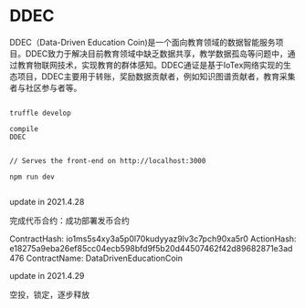 <!--
 * @Author: your name
 * @Date: 2021-04-12 14:16:05
 * @LastEditTime: 2021-04-28 22:36:09
 * @LastEditors: Please set LastEditors
 * @Description: In User Settings Edit
 * @FilePath: /DDEC/README.md
-->
# DDEC
DDEC（Data-Driven Education Coin)是一个面向教育领域的数据智能服务项目。DDEC致力于解决目前教育领域中缺乏数据共享，教学数据孤岛等问题中，通过教育物联网技术，实现教育的群体感知。DDEC通证是基于IoTex网络实现的生态项目，DDEC主要用于转账，奖励数据贡献者，例如知识图谱贡献者，教育采集者与社区参与者等。


```

truffle develop

compile 
DDEC


// Serves the front-end on http://localhost:3000

npm run dev


```


update in 2021.4.28

完成代币合约：成功部署发币合约

ContractHash: io1ms5s4xy3a5p0l70kudyyaz9lv3c7pch90xa5r0
ActionHash: e18275a9eba26ef85cc04ecb598bfd9f5b20d44507462f42d89682871e3ad476
ContractName: DataDrivenEducationCoin


update in 2021.4.29

空投，锁定，逐步释放

